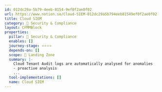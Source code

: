 ```yaml
---
id: 012dc29a-5b79-4eeb-8154-9ef0f2ae0f02
url: https://www.notion.so/Cloud-SIEM-012dc29a5b794eeb81549ef0f2ae0f02
title: Cloud SIEM
category: 🔖 Security & Compliance
layout: CFMMBlock
properties:
  pillar: 🔖 Security & Compliance
  enables: []
  journey-stage: ⭐️⭐️⭐️⭐️
  depends-on: []
  scope: 🛬 Landing Zone
  summary: |-
    Cloud Tenant Audit logs are automatically analysed for anomalies
    - proactive analysis
    ...
  tool-implementations: []
  name: Cloud SIEM
---
```


